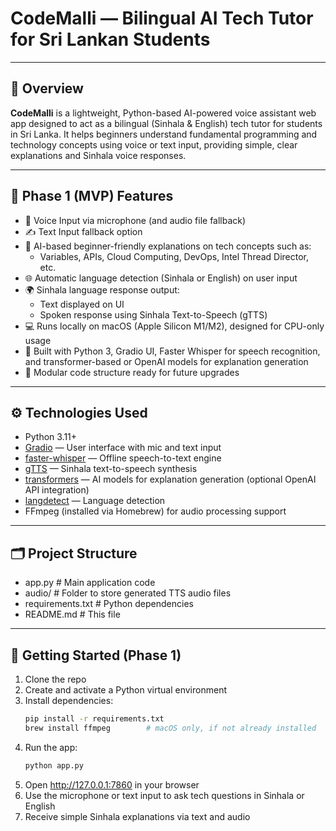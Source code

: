 # CodeMalli — Bilingual AI Tech Tutor for Sri Lankan Students

---

## 📖 Overview

**CodeMalli** is a lightweight, Python-based AI-powered voice assistant web app designed to act as a bilingual (Sinhala & English) tech tutor for students in Sri Lanka. It helps beginners understand fundamental programming and technology concepts using voice or text input, providing simple, clear explanations and Sinhala voice responses.

---

## 🎯 Phase 1 (MVP) Features

- 🎤 Voice Input via microphone (and audio file fallback)  
- ✍️ Text Input fallback option  
- 🧠 AI-based beginner-friendly explanations on tech concepts such as:  
  - Variables, APIs, Cloud Computing, DevOps, Intel Thread Director, etc.  
- 🌐 Automatic language detection (Sinhala or English) on user input  
- 🌍 Sinhala language response output:  
  - Text displayed on UI  
  - Spoken response using Sinhala Text-to-Speech (gTTS)  
- 💻 Runs locally on macOS (Apple Silicon M1/M2), designed for CPU-only usage  
- 🧰 Built with Python 3, Gradio UI, Faster Whisper for speech recognition, and transformer-based or OpenAI models for explanation generation  
- 🧩 Modular code structure ready for future upgrades

---

## ⚙️ Technologies Used

- Python 3.11+  
- [Gradio](https://gradio.app/) — User interface with mic and text input  
- [faster-whisper](https://github.com/guillaumekln/faster-whisper) — Offline speech-to-text engine  
- [gTTS](https://pypi.org/project/gTTS/) — Sinhala text-to-speech synthesis  
- [transformers](https://huggingface.co/docs/transformers/index) — AI models for explanation generation (optional OpenAI API integration)  
- [langdetect](https://pypi.org/project/langdetect/) — Language detection  
- FFmpeg (installed via Homebrew) for audio processing support  

---

## 🗂 Project Structure

 - app.py # Main application code
 - audio/ # Folder to store generated TTS audio files
 - requirements.txt # Python dependencies
 - README.md # This file

---

## 🚀 Getting Started (Phase 1)

1. Clone the repo  
2. Create and activate a Python virtual environment  
3. Install dependencies:  
   ```bash
   pip install -r requirements.txt
   brew install ffmpeg        # macOS only, if not already installed
   ```
4. Run the app:
   ```bash
   python app.py
   ```
5. Open http://127.0.0.1:7860 in your browser
6. Use the microphone or text input to ask tech questions in Sinhala or English
7. Receive simple Sinhala explanations via text and audio

